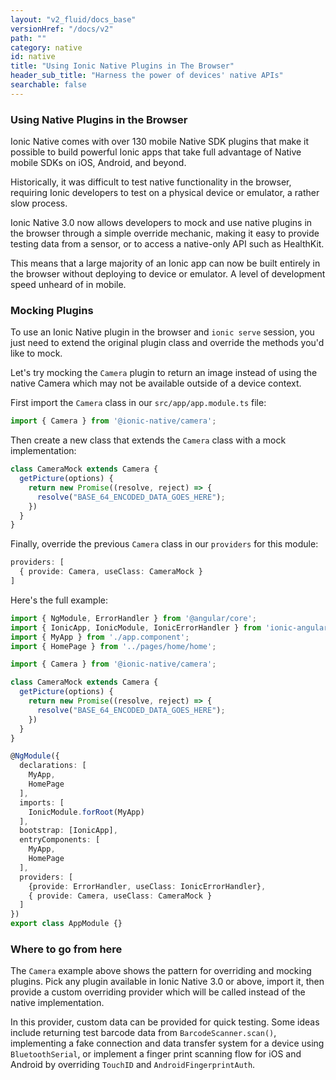 ```yaml
---
layout: "v2_fluid/docs_base"
versionHref: "/docs/v2"
path: ""
category: native
id: native
title: "Using Ionic Native Plugins in The Browser"
header_sub_title: "Harness the power of devices' native APIs"
searchable: false
---
```


<h3 id="Promises_and_Observables">Using Native Plugins in the Browser</h3>

Ionic Native comes with over 130 mobile Native SDK plugins that make it possible to build powerful Ionic apps that take full advantage of Native mobile SDKs on iOS, Android, and beyond.

Historically, it was difficult to test native functionality in the browser, requiring Ionic developers to test on a physical device or emulator, a rather slow process.

Ionic Native 3.0 now allows developers to mock and use native plugins in the browser through a simple override mechanic, making it easy to provide testing data from a sensor, or to access a native-only API such as HealthKit.

This means that a large majority of an Ionic app can now be built entirely in the browser without deploying to device or emulator. A level of development speed unheard of in mobile.

<h3 id="Mocking_Plugins">Mocking Plugins</h3>

To use an Ionic Native plugin in the browser and `ionic serve` session, you just need to extend the original plugin class and override the methods you'd like to mock.

Let's try mocking the `Camera` plugin to return an image instead of using the native Camera which may not be available outside of a device context.

First import the `Camera` class in our `src/app/app.module.ts` file:

```ts
import { Camera } from '@ionic-native/camera';
```

Then create a new class that extends the `Camera` class with a mock implementation:

```ts
class CameraMock extends Camera {
  getPicture(options) {
    return new Promise((resolve, reject) => {
      resolve("BASE_64_ENCODED_DATA_GOES_HERE");
    })
  }
}
```

Finally, override the previous `Camera` class in our `providers` for this module:

```ts
providers: [
  { provide: Camera, useClass: CameraMock }
]
```

Here's the full example:

```ts
import { NgModule, ErrorHandler } from '@angular/core';
import { IonicApp, IonicModule, IonicErrorHandler } from 'ionic-angular';
import { MyApp } from './app.component';
import { HomePage } from '../pages/home/home';

import { Camera } from '@ionic-native/camera';

class CameraMock extends Camera {
  getPicture(options) {
    return new Promise((resolve, reject) => {
      resolve("BASE_64_ENCODED_DATA_GOES_HERE");
    })
  }
}

@NgModule({
  declarations: [
    MyApp,
    HomePage
  ],
  imports: [
    IonicModule.forRoot(MyApp)
  ],
  bootstrap: [IonicApp],
  entryComponents: [
    MyApp,
    HomePage
  ],
  providers: [
    {provide: ErrorHandler, useClass: IonicErrorHandler},
    { provide: Camera, useClass: CameraMock }
  ]
})
export class AppModule {}
```

<h3 id="Where_To_Go">Where to go from here</h3>

The `Camera` example above shows the pattern for overriding and mocking plugins. Pick any plugin available in Ionic Native 3.0 or above, import it, then provide a custom overriding provider which will be called instead of the
native implementation.

In this provider, custom data can be provided for quick testing. Some ideas include returning test barcode data from `BarcodeScanner.scan()`, implementing a fake connection and data transfer system for a device using `BluetoothSerial`, or implement a finger print scanning flow for iOS and Android by overriding `TouchID` and `AndroidFingerprintAuth`.
